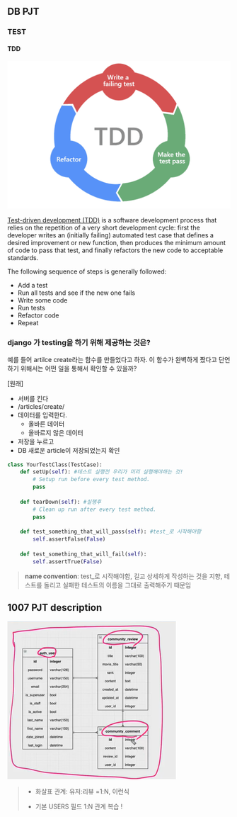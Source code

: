 ## DB PJT

### TEST



#### TDD

<img src="1007_db_pjt.assets/test-driven-development-TDD.png" alt="Why Test-Driven Development (TDD) | Marsner Technologies" style="zoom:50%;" />

[Test-driven development (TDD)](http://technologyconversations.com/2014/09/30/test-driven-development-tdd/) is a software development process that relies on the repetition of a very short development cycle: first the developer writes an (initially failing) automated test case that defines a desired improvement or new function, then produces the minimum amount of code to pass that test, and finally refactors the new code to acceptable standards.

The following sequence of steps is generally followed:

- Add a test
- Run all tests and see if the new one fails
- Write some code
- Run tests
- Refactor code
- Repeat





### django 가 testing을 하기 위해 제공하는 것은?

예를 들어 artilce create라는 함수를 만들었다고 하자. 이 함수가 완벽하게 짰다고 단언하기 위해서는 어떤 일을 통해서 확인할 수 있을까?

[원래]

- 서버를 킨다
- /articles/create/
- 데이터를 입력한다.
  - 올바른 데이터
  - 올바르지 않은 데이터
- 저장을 누르고
- DB 새로운 article이 저장되었는지 확인

```python
class YourTestClass(TestCase):
    def setUp(self): #테스트 실행전 우리가 미리 실행해야하는 것!
        # Setup run before every test method.
        pass

    def tearDown(self): #실행후 
        # Clean up run after every test method.
        pass

    def test_something_that_will_pass(self): #test_로 시작해야함
        self.assertFalse(False)

    def test_something_that_will_fail(self):
        self.assertTrue(False)
```

>  **name convention**: test_로 시작해야함, 길고 상세하게 작성하는 것을 지향, 테스트를 돌리고 실패한 테스트의 이름을 그대로 출력해주기 때문임





## 1007 PJT description

![image-20201007115702697](1007_db_pjt.assets/image-20201007115702697.png)

> - 화살표 관계: 유저:리뷰 =1:N, 이런식
>
> - 기본 USERS 필드 1:N 관계 복습 ! 

